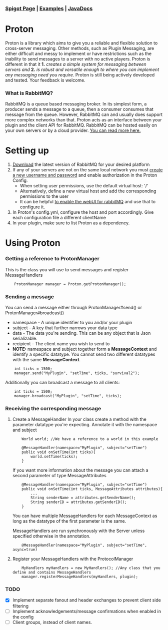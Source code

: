 ### [Spigot Page](https://www.spigotmc.org/resources/proton.87159/) | [Examples](https://github.com/mcgrizzz/ProtonExamples) | [JavaDocs](https://mcgrizzz.github.io/ProtonDocs/)
# Proton
Proton is a library which aims to give you a reliable and flexible solution to cross-server messaging. 
Other methods, such as Plugin Messaging, are either difficult and messy to implement or have restrictions such as the inability to send messages to a server with no active players. 
Proton is different in that it <b>1.</b> <i>creates a simple system for messaging between servers and</i> <b>2.</b> <i>is robust and versatile enough to where you can implement any messaging need you require.</i>
Proton is still being actively developed and tested. Your feedback is welcome.

### What is RabbitMQ?
RabbitMQ is a queue based messaging broker. In its simplest form, a producer sends a message to a queue, then a consumer consumes that message from the queue. However, RabbitMQ can and usually does support more complex networks than that. Proton acts as an interface between your plugin and the client API for RabbitMQ. RabbitMQ can be hosted easily on your own servers or by a cloud provider. [You can read more here.](https://www.rabbitmq.com/#getstarted)

# Setting up
1. [Download](https://www.rabbitmq.com/download.html) the latest version of RabbitMQ for your desired platform
2. If any of your servers are not on the same local network you must [create a new username and password](https://www.rabbitmq.com/access-control.html#user-management) and enable authorization in the Proton Config.
    * When setting user permissions, use the default virtual host: '/'
    * Alternatively, define a new virtual host and add the corresponding permissions to the user
    * It can be helpful [to enable the webUI for rabbitMQ](https://www.rabbitmq.com/management.html#getting-started) and use that to configure it.
3. In Proton's config.yml, configure the host and port accordingly. Give each configuration file a different clientName
4. In your plugin, make sure to list Proton as a dependency.

# Using Proton
### Getting a reference to ProtonManager
This is the class you will use to send messages and register MessageHandlers
```
    ProtonManager manager = Proton.getProtonManager();
```
### Sending a message
You can send a message either through ProtonManager#send() or ProtonManager#broadcast()
* namespace - A unique identifier to you and/or your plugin
* subject - A key that further narrows your data type
* data - The data you're sending. This can be any object that is Json serializable.
* recipient  - The client name you wish to send to
* **NOTE:** namespace and subject together form a **MessageContext** 
  and identify a specific datatype. You cannot send two different 
  datatypes with the same **MessageContext**.

```
    int ticks = 1500;
    manager.send("MyPlugin", "setTime", ticks, "survival2");
```
Additionally you can broadcast a message to all clients:
```
    int ticks = 1500;
    manager.broadcast("MyPlugin", "setTime", ticks);
```

### Receiving the corresponding message
1. Create a MessageHandler
    In your class create a method with the parameter datatype you're expecting. 
    Annotate it with the namespace and subject

    ```
        World world; //We have a reference to a world in this example
    
        @MessageHandler(namespace="MyPlugin", subject="setTime")
        public void onSetTime(int ticks){
            world.setTime(ticks);
        }
    ```

    If you want more information about the message you can attach a second parameter of type MessageAttributes
    ```
        @MessageHandler(namespace="MyPlugin", subject="setTime")
        public void onSetTime(int ticks, MessageAttributes attributes){
            ...
            String senderName = attributes.getSenderName();
            String senderID = attributes.getSenderID();
        }
    ```
    You can have multiple MessageHandlers for each MessageContext as long as the datatype of the first parameter is the same.
    
    MessageHandlers are run synchronously with the Server unless specified otherwise in the annotation.
    ```
        @MessageHandler(namespace="MyPlugin", subject="setTime", async=true)
    ```
2. Register your MessageHandlers with the ProtocolManager
    ```
        MyHandlers myHandlers = new MyHandlers(); //Any class that you define and contains MessageHandlers
        manager.registerMessageHandlers(myHandlers, plugin);
    ```
   

### TODO
- [x] Implement separate fanout and header exchanges to prevent client side filtering
- [ ] Implement acknowledgements/message confirmations when enabled in the config
- [ ] Client groups, instead of client names.
